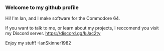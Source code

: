 ### Welcome to my github profile

Hi! I'm Ian, and I make software for the Commodore 64.

If you want to talk to me, or learn about my projects, I reccomend you visit my Discord server. https://discord.gg/kJac2ty

Enjoy my stuff!
-IanSkinner1982
